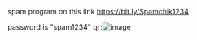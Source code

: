 spam program on this link https://bit.ly/Spamchik1234

password is "spam1234"
qr:![image](https://user-images.githubusercontent.com/99083114/207151378-ccfda53d-06a7-4195-aafd-34b23e2433c2.png)

